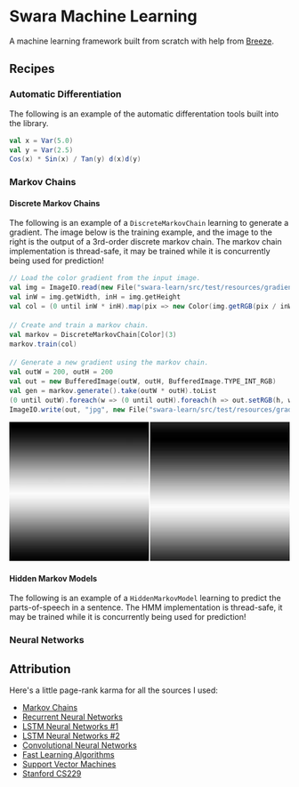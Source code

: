 # Swara Machine Learning
A machine learning framework built from scratch with help from [Breeze](http://commons.apache.org/proper/commons-math/).

## Recipes
### Automatic Differentiation
The following is an example of the automatic differentation tools built into the library.

```scala
val x = Var(5.0)
val y = Var(2.5)
Cos(x) * Sin(x) / Tan(y) d(x)d(y)
```

### Markov Chains
#### Discrete Markov Chains
The following is an example of a ```DiscreteMarkovChain``` learning to generate a gradient. The image below is the training example, and the image to the right is the output of a 3rd-order discrete markov chain. The markov chain implementation is thread-safe, it may be trained while it is concurrently being used for prediction!

```scala
// Load the color gradient from the input image.
val img = ImageIO.read(new File("swara-learn/src/test/resources/gradient.jpg"))
val inW = img.getWidth, inH = img.getHeight
val col = (0 until inW * inH).map(pix => new Color(img.getRGB(pix / inW, pix % inH)))

// Create and train a markov chain.
val markov = DiscreteMarkovChain[Color](3)
markov.train(col)

// Generate a new gradient using the markov chain.
val outW = 200, outH = 200
val out = new BufferedImage(outW, outH, BufferedImage.TYPE_INT_RGB)
val gen = markov.generate().take(outW * outH).toList
(0 until outW).foreach(w => (0 until outH).foreach(h => out.setRGB(h, w, gen(w).getRGB)))
ImageIO.write(out, "jpg", new File("swara-learn/src/test/resources/gradient-result.jpg"))
```

<img width="49.744%" src="src/test/resources/gradient.jpg"/>
<img width="49.744%" style="float: right" src="src/test/resources/gradient-result.jpg"/>

#### Hidden Markov Models
The following is an example of a ```HiddenMarkovModel``` learning to predict the parts-of-speech in a sentence. The HMM implementation is thread-safe, it may be trained while it is concurrently being used for prediction!

### Neural Networks


## Attribution
Here's a little page-rank karma for all the sources I used:
- [Markov Chains](https://www.jair.org/media/1491/live-1491-2335-jair.pdf)
- [Recurrent Neural Networks](http://www.wildml.com/2015/09/recurrent-neural-networks-tutorial-part-1-introduction-to-rnns/)
- [LSTM Neural Networks #1](http://arunmallya.github.io/writeups/nn/lstm/index.html#/)
- [LSTM Neural Networks #2](http://colah.github.io/posts/2015-08-Understanding-LSTMs/)
- [Convolutional Neural Networks](http://ufldl.stanford.edu/tutorial/supervised/ConvolutionalNeuralNetwork/)
- [Fast Learning Algorithms](https://page.mi.fu-berlin.de/rojas/neural/chapter/K8.pdf)
- [Support Vector Machines](https://www.csie.ntu.edu.tw/~cjlin/papers/guide/guide.pdf)
- [Stanford CS229](http://cs229.stanford.edu)
